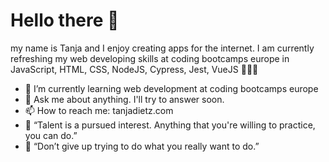 # Hello there 👋

my name is Tanja and I enjoy creating apps for the internet. I am currently refreshing my web developing skills at coding bootcamps europe in JavaScript, HTML, CSS, NodeJS, Cypress, Jest, VueJS 👩🏽‍💻


- 🌱 I’m currently learning web development at coding bootcamps europe
- 💬 Ask me about anything. I'll try to answer soon.
- 📫 How to reach me: tanjadietz.com
- 💭 “Talent is a pursued interest. Anything that you're willing to practice, you can do.”
- 💭 “Don’t give up trying to do what you really want to do.”
